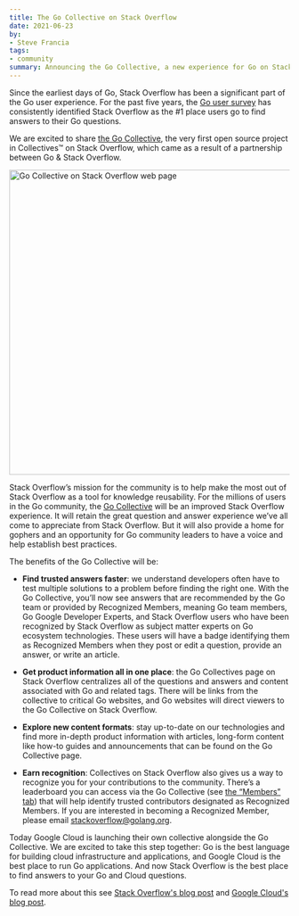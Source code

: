 ```yaml
---
title: The Go Collective on Stack Overflow
date: 2021-06-23
by:
- Steve Francia
tags:
- community
summary: Announcing the Go Collective, a new experience for Go on Stack Overflow.
---
```



Since the earliest days of Go,
Stack Overflow has been a significant part of the Go user experience.
For the past five years, the [Go user survey](/blog/survey2020-results)
has consistently identified Stack Overflow as
the #1 place users go to find answers to their Go questions.

We are excited to share [the Go Collective](https://stackoverflow.com/collectives/go),
the very first open source project in Collectives™ on Stack Overflow,
which came as a result of a partnership between Go & Stack Overflow.

<img src="stackoverflow/stackoverflow.png" alt="Go Collective on Stack Overflow web page" width="700" height="547"/>

Stack Overflow’s mission for the community is to help make the most out
of Stack Overflow as a tool for knowledge reusability.
For the millions of users in the Go community,
the [Go Collective](https://stackoverflow.com/collectives/go)
will be an improved Stack Overflow experience.
It will retain the great question and answer experience
we’ve all come to appreciate from Stack Overflow.
But it will also provide a home for gophers and
an opportunity for Go community leaders to have a voice and help establish best practices.

The benefits of the Go Collective will be:

- **Find trusted answers faster**:
  we understand developers often have to test multiple solutions to a problem before finding the right one.
  With the Go Collective, you’ll now see answers that are recommended by the Go team
  or provided by Recognized Members, meaning Go team members,
  Go Google Developer Experts, and Stack Overflow users who have been recognized
  by Stack Overflow as subject matter experts on Go ecosystem technologies.
  These users will have a badge identifying them as Recognized Members
  when they post or edit a question, provide an answer, or write an article.

- **Get product information all in one place**:
  the Go Collectives page on Stack Overflow centralizes all of the questions and answers
  and content associated with Go and related tags.
  There will be links from the collective to critical Go websites,
  and Go websites will direct viewers to the Go Collective on Stack Overflow.

- **Explore new content formats**:
  stay up-to-date on our technologies and find more in-depth product information
  with articles, long-form content like how-to guides and announcements
  that can be found on the Go Collective page.

- **Earn recognition**:
  Collectives on Stack Overflow also gives us a way
  to recognize you for your contributions to the community.
  There’s a leaderboard you can access via the Go Collective
  (see [the “Members” tab](https://stackoverflow.com/collectives/go?tab=members))
  that will help identify trusted contributors designated as Recognized Members.
  If you are interested in becoming a Recognized Member,
  please email stackoverflow@golang.org.

Today Google Cloud is launching their own collective alongside the Go Collective.
We are excited to take this step together:
Go is the best language for building cloud infrastructure and applications,
and Google Cloud is the best place to run Go applications.
And now Stack Overflow is the best place to find answers to your Go and Cloud questions.

To read more about this see
[Stack Overflow's blog post](https://stackoverflow.blog/2021/06/23/collectives-stack-overflow/)
and
[Google Cloud's blog post](https://cloud.google.com/blog/topics/developers-practitioners/investing-heart-google-cloud-our-developer-and-customer-communities).

